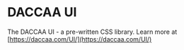# DACCAA UI
The DACCAA UI - a pre-written CSS library.
Learn more at [https://daccaa.com/UI/](https://daccaa.com/UI/)
